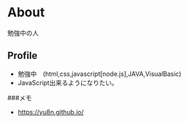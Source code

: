 # About
勉強中の人

## Profile
- 勉強中　(html,css,javascript[node.js],JAVA,VisualBasic)
- JavaScript出来るようになりたい。

###メモ
- https://yu8n.github.io/

